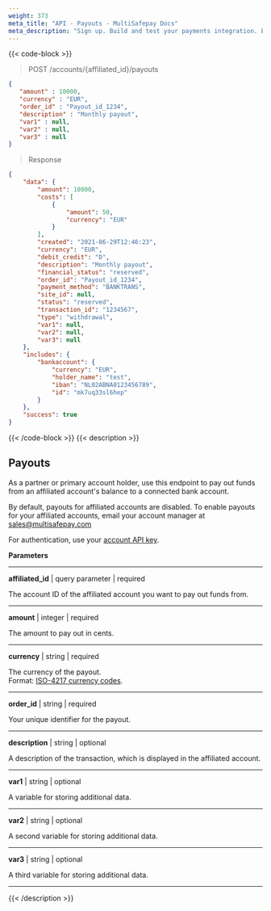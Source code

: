 ```yaml
---
weight: 373
meta_title: "API - Payouts - MultiSafepay Docs"
meta_description: "Sign up. Build and test your payments integration. Explore our products and services. Use our API Reference, SDKs, and wrappers. Get support."
---
```


{{< code-block >}}

> POST /accounts/{affiliated_id}/payouts

```json 
{
   "amount" : 10000,
   "currency" : "EUR",
   "order_id" : "Payout_id_1234",
   "description" : "Monthly payout",
   "var1" : null,
   "var2" : null,
   "var3" : null
}
```

> Response

```json
{
    "data": {
        "amount": 10000,
        "costs": [
            {
                "amount": 50,
                "currency": "EUR"
            }
        ],
        "created": "2021-06-29T12:46:23",
        "currency": "EUR",
        "debit_credit": "D",
        "description": "Monthly payout",
        "financial_status": "reserved",
        "order_id": "Payout_id_1234",
        "payment_method": "BANKTRANS",
        "site_id": null,
        "status": "reserved",
        "transaction_id": "1234567",
        "type": "withdrawal",
        "var1": null,
        "var2": null,
        "var3": null
    },
    "includes": {
        "bankaccount": {
            "currency": "EUR",
            "holder_name": "test",
            "iban": "NL02ABNA0123456789",
            "id": "mk7uq33sl6hep"
        }
    },
    "success": true
}
```

{{< /code-block >}}
{{< description >}}
## Payouts

As a partner or primary account holder, use this endpoint to pay out funds from an affiliated account's balance to a connected bank account. 

By default, payouts for affiliated accounts are disabled. To enable payouts for your affiliated accounts, email your account manager at <sales@multisafepay.com>

For authentication, use your [account API key](/set-up-your-account/site-id-api-key-secure-code/). 

**Parameters**

----------------
**affiliated_id** | query parameter  | required

The account ID of the affiliated account you want to pay out funds from. 

----------------
**amount** | integer | required

The amount to pay out in cents. 

----------------
**currency** | string | required

The currency of the payout.  
Format: [ISO-4217 currency codes](https://www.iso.org/iso-4217-currency-codes.html).

----------------
**order_id** | string | required

Your unique identifier for the payout. 

----------------
**description** | string | optional

A description of the transaction, which is displayed in the affiliated account.

----------------
**var1** | string | optional

A variable for storing additional data.  

----------------
**var2** | string | optional

A second variable for storing additional data.  

----------------
**var3** | string | optional

A third variable for storing additional data.  

----------------

{{< /description >}}
